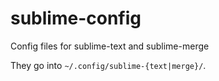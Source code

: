 # sublime-config
Config files for sublime-text and sublime-merge

They go into `~/.config/sublime-{text|merge}/`.
